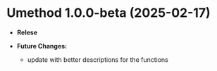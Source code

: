# Umethod 1.0.0-beta (2025-02-17)

-   **Relese**

-   **Future Changes:**

    -   update with better descriptions for the functions
